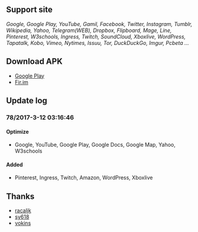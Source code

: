 ## Support site
*Google, Google Play, YouTube, Gamil, Facebook, Twitter, Instagram, Tumblr, Wikipedia, Yahoo, Telegram(WEB), Dropbox, Flipboard, Mage, Line, Pinterest, W3schools, Ingress, Twitch, SoundCloud, Xboxlive, WordPress, Tapatalk, Kobo, Vimeo, Nytimes, Issuu, Tor, DuckDuckGo, Imgur, Pcbeta ...*


## Download APK
*    [Google Play](https://play.google.com/store/apps/details?id=com.lerist.ghosts)
*    [Fir.im](https://fir.im/gohost)

## Update log
### 78/2017-3-12 03:16:46
#### Optimize 
* Google, YouTube, Google Play, Google Docs, Google Map, Yahoo, W3schools   

#### Added
* Pinterest, Ingress, Twitch, Amazon, WordPress, Xboxlive

## Thanks
*    [racaljk](https://github.com/racaljk/hosts)
*    [sy618](https://github.com/sy618/hosts)
*    [vokins](https://github.com/vokins/yhosts)

